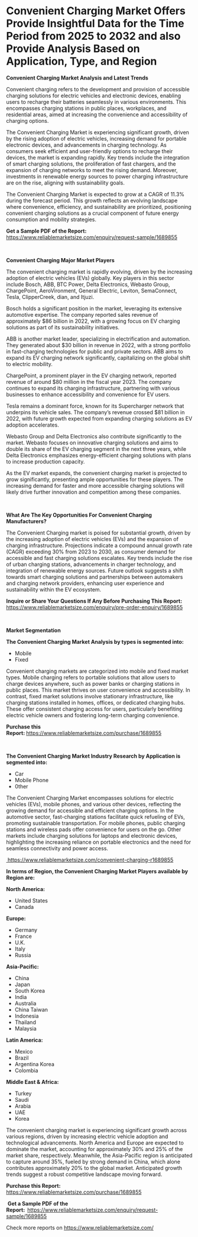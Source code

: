 <p><h1>Convenient Charging Market Offers Provide Insightful Data for the Time Period from 2025 to 2032 and also Provide Analysis Based on Application, Type, and Region</h1></p><p><strong>Convenient Charging Market Analysis and Latest Trends</strong></p>
<p><p>Convenient charging refers to the development and provision of accessible charging solutions for electric vehicles and electronic devices, enabling users to recharge their batteries seamlessly in various environments. This encompasses charging stations in public places, workplaces, and residential areas, aimed at increasing the convenience and accessibility of charging options. </p><p>The Convenient Charging Market is experiencing significant growth, driven by the rising adoption of electric vehicles, increasing demand for portable electronic devices, and advancements in charging technology. As consumers seek efficient and user-friendly options to recharge their devices, the market is expanding rapidly. Key trends include the integration of smart charging solutions, the proliferation of fast chargers, and the expansion of charging networks to meet the rising demand. Moreover, investments in renewable energy sources to power charging infrastructure are on the rise, aligning with sustainability goals.</p><p>The Convenient Charging Market is expected to grow at a CAGR of 11.3% during the forecast period. This growth reflects an evolving landscape where convenience, efficiency, and sustainability are prioritized, positioning convenient charging solutions as a crucial component of future energy consumption and mobility strategies.</p></p>
<p><strong>Get a Sample PDF of the Report:&nbsp;</strong> <a href="https://www.reliablemarketsize.com/enquiry/request-sample/1689855?utm_campaign=3456&utm_medium=2&utm_source=Github&utm_content=ia&utm_term=26032025&utm_id=convenient-charging">https://www.reliablemarketsize.com/enquiry/request-sample/1689855</a></p>
<p>&nbsp;</p>
<p><strong>Convenient Charging Major Market Players</strong></p>
<p><p>The convenient charging market is rapidly evolving, driven by the increasing adoption of electric vehicles (EVs) globally. Key players in this sector include Bosch, ABB, BTC Power, Delta Electronics, Webasto Group, ChargePoint, AeroVironment, General Electric, Leviton, SemaConnect, Tesla, ClipperCreek, dian, and Itjuzi. </p><p>Bosch holds a significant position in the market, leveraging its extensive automotive expertise. The company reported sales revenue of approximately $86 billion in 2022, with a growing focus on EV charging solutions as part of its sustainability initiatives.</p><p>ABB is another market leader, specializing in electrification and automation. They generated about $30 billion in revenue in 2022, with a strong portfolio in fast-charging technologies for public and private sectors. ABB aims to expand its EV charging network significantly, capitalizing on the global shift to electric mobility.</p><p>ChargePoint, a prominent player in the EV charging network, reported revenue of around $80 million in the fiscal year 2023. The company continues to expand its charging infrastructure, partnering with various businesses to enhance accessibility and convenience for EV users.</p><p>Tesla remains a dominant force, known for its Supercharger network that underpins its vehicle sales. The company’s revenue crossed $81 billion in 2022, with future growth expected from expanding charging solutions as EV adoption accelerates.</p><p>Webasto Group and Delta Electronics also contribute significantly to the market. Webasto focuses on innovative charging solutions and aims to double its share of the EV charging segment in the next three years, while Delta Electronics emphasizes energy-efficient charging solutions with plans to increase production capacity.</p><p>As the EV market expands, the convenient charging market is projected to grow significantly, presenting ample opportunities for these players. The increasing demand for faster and more accessible charging solutions will likely drive further innovation and competition among these companies.</p></p>
<p>&nbsp;</p>
<p><strong>What Are The Key Opportunities For Convenient Charging Manufacturers?</strong></p>
<p><p>The Convenient Charging market is poised for substantial growth, driven by the increasing adoption of electric vehicles (EVs) and the expansion of charging infrastructure. Projections indicate a compound annual growth rate (CAGR) exceeding 30% from 2023 to 2030, as consumer demand for accessible and fast charging solutions escalates. Key trends include the rise of urban charging stations, advancements in charger technology, and integration of renewable energy sources. Future outlook suggests a shift towards smart charging solutions and partnerships between automakers and charging network providers, enhancing user experience and sustainability within the EV ecosystem.</p></p>
<p><strong>Inquire or Share Your Questions If Any Before Purchasing This Report:</strong> <a href="https://www.reliablemarketsize.com/enquiry/pre-order-enquiry/1689855?utm_campaign=3456&utm_medium=2&utm_source=Github&utm_content=ia&utm_term=26032025&utm_id=convenient-charging">https://www.reliablemarketsize.com/enquiry/pre-order-enquiry/1689855</a></p>
<p>&nbsp;</p>
<p><strong>Market Segmentation</strong></p>
<p><strong>The Convenient Charging Market Analysis by types is segmented into:</strong></p>
<p><ul><li>Mobile</li><li>Fixed</li></ul></p>
<p><p>Convenient charging markets are categorized into mobile and fixed market types. Mobile charging refers to portable solutions that allow users to charge devices anywhere, such as power banks or charging stations in public places. This market thrives on user convenience and accessibility. In contrast, fixed market solutions involve stationary infrastructure, like charging stations installed in homes, offices, or dedicated charging hubs. These offer consistent charging access for users, particularly benefiting electric vehicle owners and fostering long-term charging convenience.</p></p>
<p><strong>Purchase this Report:&nbsp;</strong><a href="https://www.reliablemarketsize.com/purchase/1689855?utm_campaign=3456&utm_medium=2&utm_source=Github&utm_content=ia&utm_term=26032025&utm_id=convenient-charging">https://www.reliablemarketsize.com/purchase/1689855</a></p>
<p>&nbsp;</p>
<p><strong>The Convenient Charging Market Industry Research by Application is segmented into:</strong></p>
<p><ul><li>Car</li><li>Mobile Phone</li><li>0ther</li></ul></p>
<p><p>The Convenient Charging Market encompasses solutions for electric vehicles (EVs), mobile phones, and various other devices, reflecting the growing demand for accessible and efficient charging options. In the automotive sector, fast-charging stations facilitate quick refueling of EVs, promoting sustainable transportation. For mobile phones, public charging stations and wireless pads offer convenience for users on the go. Other markets include charging solutions for laptops and electronic devices, highlighting the increasing reliance on portable electronics and the need for seamless connectivity and power access.</p></p>
<p><a href="https://www.reliablemarketsize.com/convenient-charging-r1689855?utm_campaign=3456&utm_medium=2&utm_source=Github&utm_content=ia&utm_term=26032025&utm_id=convenient-charging">&nbsp;https://www.reliablemarketsize.com/convenient-charging-r1689855</a></p>
<p><strong>In terms of Region, the Convenient Charging Market Players available by Region are:</strong></p>
<p>
    <p> <strong> North America: </strong>
        <ul>
            <li>United States</li>
            <li>Canada</li>
        </ul>
        </p> 
    <p> <strong> Europe: </strong>
        <ul>
            <li>Germany</li>
            <li>France</li>
            <li>U.K.</li>
            <li>Italy</li>
            <li>Russia</li>
        </ul>
        </p> 
    <p> <strong> Asia-Pacific: </strong>
        <ul>
            <li>China</li>
            <li>Japan</li>
            <li>South Korea</li>
            <li>India</li>
            <li>Australia</li>
            <li>China Taiwan</li>
            <li>Indonesia</li>
            <li>Thailand</li>
            <li>Malaysia</li>
        </ul>
        </p> 
    <p> <strong> Latin America: </strong>
        <ul>
            <li>Mexico</li>
            <li>Brazil</li>
            <li>Argentina Korea</li>
            <li>Colombia</li>
        </ul>
        </p> 
    <p> <strong> Middle East & Africa: </strong>
        <ul>
            <li>Turkey</li>
            <li>Saudi</li>
            <li>Arabia</li>
            <li>UAE</li>
            <li>Korea</li>
        </ul>
    </p>
    </p>
<p><p>The convenient charging market is experiencing significant growth across various regions, driven by increasing electric vehicle adoption and technological advancements. North America and Europe are expected to dominate the market, accounting for approximately 30% and 25% of the market share, respectively. Meanwhile, the Asia-Pacific region is anticipated to capture around 35%, fueled by strong demand in China, which alone contributes approximately 20% to the global market. Anticipated growth trends suggest a robust competitive landscape moving forward.</p></p>
<p><strong>Purchase this Report: </strong><a href="https://www.reliablemarketsize.com/purchase/1689855?utm_campaign=3456&utm_medium=2&utm_source=Github&utm_content=ia&utm_term=26032025&utm_id=convenient-charging">https://www.reliablemarketsize.com/purchase/1689855</a></p>
<p>&nbsp;<strong>Get a Sample PDF of the Report:&nbsp;&nbsp;</strong><a href="https://www.reliablemarketsize.com/enquiry/request-sample/1689855?utm_campaign=3456&utm_medium=2&utm_source=Github&utm_content=ia&utm_term=26032025&utm_id=convenient-charging">https://www.reliablemarketsize.com/enquiry/request-sample/1689855</a></p>
<p><strong></strong></p>
<p>Check more reports on <a href="https://www.reliablemarketsize.com/?utm_campaign=3456&utm_medium=2&utm_source=Github&utm_content=ia&utm_term=26032025&utm_id=convenient-charging">https://www.reliablemarketsize.com/</a></p>